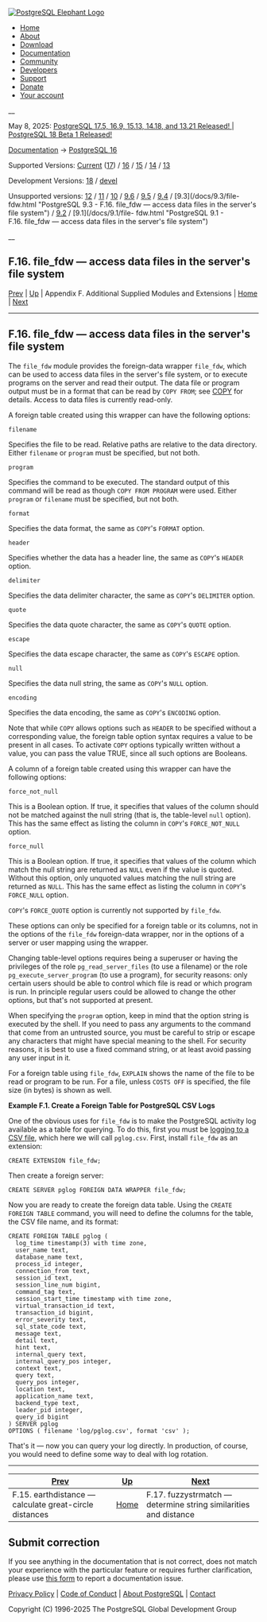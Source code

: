 [ ![PostgreSQL Elephant Logo](/media/img/about/press/elephant.png) ](/)

  * [Home](/ "Home")
  * [About](/about/ "About")
  * [Download](/download/ "Download")
  * [Documentation](/docs/ "Documentation")
  * [Community](/community/ "Community")
  * [Developers](/developer/ "Developers")
  * [Support](/support/ "Support")
  * [Donate](/about/donate/ "Donate")
  * [Your account](/account/ "Your account")

__

May 8, 2025: [ PostgreSQL 17.5, 16.9, 15.13, 14.18, and 13.21 Released! ](/about/news/postgresql-175-169-1513-1418-and-1321-released-3072/) | [ PostgreSQL 18 Beta 1 Released! ](/about/news/postgresql-18-beta-1-released-3070/)

[Documentation](/docs/ "Documentation") -> [PostgreSQL
16](/docs/16/index.html)

Supported Versions: [Current](/docs/current/file-fdw.html "PostgreSQL 17 -
F.16. file_fdw — access data files in the server's file system")
([17](/docs/17/file-fdw.html "PostgreSQL 17 - F.16. file_fdw — access data
files in the server's file system")) / [16](/docs/16/file-fdw.html "PostgreSQL
16 - F.16. file_fdw — access data files in the server's file system") /
[15](/docs/15/file-fdw.html "PostgreSQL 15 - F.16. file_fdw — access data
files in the server's file system") / [14](/docs/14/file-fdw.html "PostgreSQL
14 - F.16. file_fdw — access data files in the server's file system") /
[13](/docs/13/file-fdw.html "PostgreSQL 13 - F.16. file_fdw — access data
files in the server's file system")

Development Versions: [18](/docs/18/file-fdw.html "PostgreSQL 18 -
F.16. file_fdw — access data files in the server's file system") /
[devel](/docs/devel/file-fdw.html "PostgreSQL devel - F.16. file_fdw — access
data files in the server's file system")

Unsupported versions: [12](/docs/12/file-fdw.html "PostgreSQL 12 -
F.16. file_fdw — access data files in the server's file system") /
[11](/docs/11/file-fdw.html "PostgreSQL 11 - F.16. file_fdw — access data
files in the server's file system") / [10](/docs/10/file-fdw.html "PostgreSQL
10 - F.16. file_fdw — access data files in the server's file system") /
[9.6](/docs/9.6/file-fdw.html "PostgreSQL 9.6 - F.16. file_fdw — access data
files in the server's file system") / [9.5](/docs/9.5/file-fdw.html
"PostgreSQL 9.5 - F.16. file_fdw — access data files in the server's file
system") / [9.4](/docs/9.4/file-fdw.html "PostgreSQL 9.4 - F.16. file_fdw —
access data files in the server's file system") / [9.3](/docs/9.3/file-
fdw.html "PostgreSQL 9.3 - F.16. file_fdw — access data files in the server's
file system") / [9.2](/docs/9.2/file-fdw.html "PostgreSQL 9.2 - F.16. file_fdw
— access data files in the server's file system") / [9.1](/docs/9.1/file-
fdw.html "PostgreSQL 9.1 - F.16. file_fdw — access data files in the server's
file system")

__

F.16. file_fdw — access data files in the server's file system  
---  
[Prev](earthdistance.html "F.15. earthdistance — calculate great-circle distances")  | [Up](contrib.html "Appendix F. Additional Supplied Modules and Extensions") | Appendix F. Additional Supplied Modules and Extensions | [Home](index.html "PostgreSQL 16.9 Documentation") |  [Next](fuzzystrmatch.html "F.17. fuzzystrmatch — determine string similarities and distance")  
  
* * *

## F.16. file_fdw — access data files in the server's file system #

The `file_fdw` module provides the foreign-data wrapper `file_fdw`, which can
be used to access data files in the server's file system, or to execute
programs on the server and read their output. The data file or program output
must be in a format that can be read by `COPY FROM`; see [COPY](sql-copy.html
"COPY") for details. Access to data files is currently read-only.

A foreign table created using this wrapper can have the following options:

`filename`

    

Specifies the file to be read. Relative paths are relative to the data
directory. Either `filename` or `program` must be specified, but not both.

`program`

    

Specifies the command to be executed. The standard output of this command will
be read as though `COPY FROM PROGRAM` were used. Either `program` or
`filename` must be specified, but not both.

`format`

    

Specifies the data format, the same as `COPY`'s `FORMAT` option.

`header`

    

Specifies whether the data has a header line, the same as `COPY`'s `HEADER`
option.

`delimiter`

    

Specifies the data delimiter character, the same as `COPY`'s `DELIMITER`
option.

`quote`

    

Specifies the data quote character, the same as `COPY`'s `QUOTE` option.

`escape`

    

Specifies the data escape character, the same as `COPY`'s `ESCAPE` option.

`null`

    

Specifies the data null string, the same as `COPY`'s `NULL` option.

`encoding`

    

Specifies the data encoding, the same as `COPY`'s `ENCODING` option.

Note that while `COPY` allows options such as `HEADER` to be specified without
a corresponding value, the foreign table option syntax requires a value to be
present in all cases. To activate `COPY` options typically written without a
value, you can pass the value TRUE, since all such options are Booleans.

A column of a foreign table created using this wrapper can have the following
options:

`force_not_null`

    

This is a Boolean option. If true, it specifies that values of the column
should not be matched against the null string (that is, the table-level `null`
option). This has the same effect as listing the column in `COPY`'s
`FORCE_NOT_NULL` option.

`force_null`

    

This is a Boolean option. If true, it specifies that values of the column
which match the null string are returned as `NULL` even if the value is
quoted. Without this option, only unquoted values matching the null string are
returned as `NULL`. This has the same effect as listing the column in `COPY`'s
`FORCE_NULL` option.

`COPY`'s `FORCE_QUOTE` option is currently not supported by `file_fdw`.

These options can only be specified for a foreign table or its columns, not in
the options of the `file_fdw` foreign-data wrapper, nor in the options of a
server or user mapping using the wrapper.

Changing table-level options requires being a superuser or having the
privileges of the role `pg_read_server_files` (to use a filename) or the role
`pg_execute_server_program` (to use a program), for security reasons: only
certain users should be able to control which file is read or which program is
run. In principle regular users could be allowed to change the other options,
but that's not supported at present.

When specifying the `program` option, keep in mind that the option string is
executed by the shell. If you need to pass any arguments to the command that
come from an untrusted source, you must be careful to strip or escape any
characters that might have special meaning to the shell. For security reasons,
it is best to use a fixed command string, or at least avoid passing any user
input in it.

For a foreign table using `file_fdw`, `EXPLAIN` shows the name of the file to
be read or program to be run. For a file, unless `COSTS OFF` is specified, the
file size (in bytes) is shown as well.

**Example  F.1. Create a Foreign Table for PostgreSQL CSV Logs**

One of the obvious uses for `file_fdw` is to make the PostgreSQL activity log
available as a table for querying. To do this, first you must be [logging to a
CSV file,](runtime-config-logging.html#RUNTIME-CONFIG-LOGGING-CSVLOG
"20.8.4. Using CSV-Format Log Output") which here we will call `pglog.csv`.
First, install `file_fdw` as an extension:

    
    
    CREATE EXTENSION file_fdw;
    

Then create a foreign server:

    
    
    CREATE SERVER pglog FOREIGN DATA WRAPPER file_fdw;
    

Now you are ready to create the foreign data table. Using the `CREATE FOREIGN
TABLE` command, you will need to define the columns for the table, the CSV
file name, and its format:

    
    
    CREATE FOREIGN TABLE pglog (
      log_time timestamp(3) with time zone,
      user_name text,
      database_name text,
      process_id integer,
      connection_from text,
      session_id text,
      session_line_num bigint,
      command_tag text,
      session_start_time timestamp with time zone,
      virtual_transaction_id text,
      transaction_id bigint,
      error_severity text,
      sql_state_code text,
      message text,
      detail text,
      hint text,
      internal_query text,
      internal_query_pos integer,
      context text,
      query text,
      query_pos integer,
      location text,
      application_name text,
      backend_type text,
      leader_pid integer,
      query_id bigint
    ) SERVER pglog
    OPTIONS ( filename 'log/pglog.csv', format 'csv' );
    

That's it — now you can query your log directly. In production, of course, you
would need to define some way to deal with log rotation.

  

* * *

[Prev](earthdistance.html "F.15. earthdistance — calculate great-circle distances")  | [Up](contrib.html "Appendix F. Additional Supplied Modules and Extensions") |  [Next](fuzzystrmatch.html "F.17. fuzzystrmatch — determine string similarities and distance")  
---|---|---  
F.15. earthdistance — calculate great-circle distances  | [Home](index.html "PostgreSQL 16.9 Documentation") |  F.17. fuzzystrmatch — determine string similarities and distance  
  
## Submit correction

If you see anything in the documentation that is not correct, does not match
your experience with the particular feature or requires further clarification,
please use [this form](/account/comments/new/16/file-fdw.html/) to report a
documentation issue.

[Privacy Policy](/about/privacypolicy) | [Code of Conduct](/about/policies/coc/) | [About PostgreSQL](/about/) | [Contact](/about/contact/)  

Copyright (C) 1996-2025 The PostgreSQL Global Development Group

